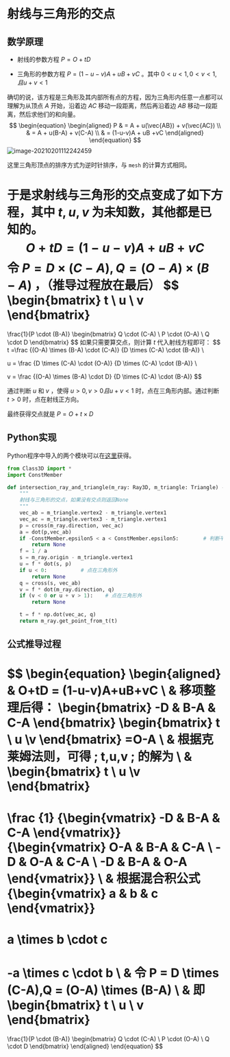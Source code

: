 # 射线与三角形的交点

## 数学原理

- 射线的参数方程 $P = O + tD$ 

- 三角形的参数方程 $P=(1-u-v)A+uB+vC$ 。其中 $0<u<1,0<v<1,且u+v<1$

确切的说，该方程是三角形及其内部所有点的方程，因为三角形内任意一点都可以理解为从顶点 $A$ 开始，沿着边 $AC$ 移动一段距离，然后再沿着边 $AB$ 移动一段距离，然后求他们的和向量。
$$
\begin{equation}
\begin{aligned}
P
& = A + u(\vec{AB}) + v(\vec{AC}) \\
& = A + u(B-A) + v(C-A)	\\
& = (1-u-v)A + uB +vC 
\end{aligned}
\end{equation}
$$
![image-20210201112242459](https://cdn.jsdelivr.net/gh/sheng962464/PicGo/img/image-20210201112242459.png)

这里三角形顶点的排序方式为逆时针排序，与 `mesh` 的计算方式相同。

于是求射线与三角形的交点变成了如下方程，其中 $t,u,v$ 为未知数，其他都是已知的。
$$
O+tD = (1-u-v)A+uB+vC
$$
令 $P = D \times (C-A),Q = (O-A) \times (B-A)$ ，（推导过程放在最后）
$$
\begin{bmatrix}
t \\ u \\ v
\end{bmatrix}
= 
\frac{1}{P \cdot (B-A)}
\begin{bmatrix}
Q \cdot (C-A) \\ P \cdot (O-A) \\ Q \cdot D
\end{bmatrix}
$$
如果只需要算交点，则计算 $t$ 代入射线方程即可：
$$
t =\frac
{(O-A) \times (B-A) \cdot (C-A)}
{D \times (C-A) \cdot (B-A)}	\\

u = \frac
{D \times (C-A) \cdot (O-A)}
{D \times (C-A) \cdot (B-A)}		\\

v = \frac
{(O-A) \times (B-A) \cdot D}
{D \times (C-A) \cdot (B-A)}
$$

通过判断 $u$ 和 $v$ ，使得 $u>0,v>0 且 u+v<1$ 时，点在三角形内部。通过判断 $t>0$ 时，点在射线正方向。

最终获得交点就是 $P = O+t \times D$  



## Python实现

Python程序中导入的两个模块可以在[这里](https://github.com/sheng962464/PythonProject/tree/master/Geometry3D)获得。

```python
from Class3D import *
import ConstMember

def intersection_ray_and_triangle(m_ray: Ray3D, m_triangle: Triangle) -> (Point3D,None):
    """
    射线与三角形的交点，如果没有交点则返回None
    """
    vec_ab = m_triangle.vertex2 - m_triangle.vertex1
    vec_ac = m_triangle.vertex3 - m_triangle.vertex1
    p = cross(m_ray.direction, vec_ac)
    a = dot(p,vec_ab)
    if -ConstMember.epsilon5 < a < ConstMember.epsilon5:        # 判断平行
        return None
    f = 1 / a
    s = m_ray.origin - m_triangle.vertex1
    u = f * dot(s, p)
    if u < 0:           # 点在三角形外
        return None
    q = cross(s, vec_ab)
    v = f * dot(m_ray.direction, q)
    if (v < 0 or u + v > 1):    # 点在三角形外
        return None

    t = f * np.dot(vec_ac, q)
    return m_ray.get_point_from_t(t)
```



## 公式推导过程

$$
\begin{equation}
\begin{aligned}
& O+tD = (1-u-v)A+uB+vC \\
& 移项整理后得： 
\begin{bmatrix}
-D & B-A & C-A
\end{bmatrix}
\begin{bmatrix}
t \\ u \\v
\end{bmatrix}
=O-A \\
& 根据克莱姆法则，可得 \; t,u,v \; 的解为 \\
& \begin{bmatrix}
t \\ u \\v
\end{bmatrix}
=
\frac
{1}
{\begin{vmatrix}
-D & B-A & C-A
\end{vmatrix}}
{\begin{vmatrix}
O-A & B-A & C-A \\
-D & O-A & C-A \\
-D & B-A & O-A
\end{vmatrix}} \\
& 根据混合积公式 
{\begin{vmatrix}
a & b & c
\end{vmatrix}}
=
a \times b \cdot c
=
-a \times c \cdot b \\
& 令 P = D \times (C-A),Q = (O-A) \times (B-A) \\
& 即
\begin{bmatrix}
t \\ u \\ v
\end{bmatrix}
= 
\frac{1}{P \cdot (B-A)}
\begin{bmatrix}
Q \cdot (C-A) \\ P \cdot (O-A) \\ Q \cdot D
\end{bmatrix}
\end{aligned}
\end{equation}
$$

